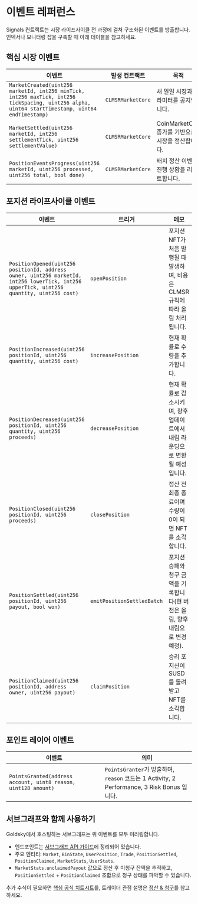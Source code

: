 # 이벤트 레퍼런스

Signals 컨트랙트는 시장 라이프사이클 전 과정에 걸쳐 구조화된 이벤트를 방출합니다. 인덱서나 모니터링 잡을 구축할 때 아래 테이블을 참고하세요.

## 핵심 시장 이벤트

| 이벤트 | 발생 컨트랙트 | 목적 |
| --- | --- | --- |
| `MarketCreated(uint256 marketId, int256 minTick, int256 maxTick, int256 tickSpacing, uint256 alpha, uint64 startTimestamp, uint64 endTimestamp)` | `CLMSRMarketCore` | 새 일일 시장과 파라미터를 공지합니다. |
| `MarketSettled(uint256 marketId, int256 settlementTick, uint256 settlementValue)` | `CLMSRMarketCore` | CoinMarketCap 종가를 기반으로 시장을 정산합니다. |
| `PositionEventsProgress(uint256 marketId, uint256 processed, uint256 total, bool done)` | `CLMSRMarketCore` | 배치 정산 이벤트 진행 상황을 리포트합니다. |

## 포지션 라이프사이클 이벤트

| 이벤트 | 트리거 | 메모 |
| --- | --- | --- |
| `PositionOpened(uint256 positionId, address owner, uint256 marketId, int256 lowerTick, int256 upperTick, uint256 quantity, uint256 cost)` | `openPosition` | 포지션 NFT가 처음 발행될 때 발생하며, 비용은 CLMSR 규칙에 따라 올림 처리됩니다. |
| `PositionIncreased(uint256 positionId, uint256 quantity, uint256 cost)` | `increasePosition` | 현재 확률로 수량을 추가합니다. |
| `PositionDecreased(uint256 positionId, uint256 quantity, uint256 proceeds)` | `decreasePosition` | 현재 확률로 감소시키며, 향후 업데이트에서 내림 라운딩으로 변환될 예정입니다. |
| `PositionClosed(uint256 positionId, uint256 proceeds)` | `closePosition` | 정산 전 최종 종료이며 수량이 0이 되면 NFT를 소각합니다. |
| `PositionSettled(uint256 positionId, uint256 payout, bool won)` | `emitPositionSettledBatch` | 포지션 승패와 청구 금액을 기록합니다(현 버전은 올림, 향후 내림으로 변경 예정). |
| `PositionClaimed(uint256 positionId, address owner, uint256 payout)` | `claimPosition` | 승리 포지션이 SUSD를 돌려받고 NFT를 소각합니다. |

## 포인트 레이어 이벤트

| 이벤트 | 의미 |
| --- | --- |
| `PointsGranted(address account, uint8 reason, uint128 amount)` | `PointsGranter`가 방출하며, `reason` 코드는 1 Activity, 2 Performance, 3 Risk Bonus 입니다. |

## 서브그래프와 함께 사용하기

Goldsky에서 호스팅하는 서브그래프는 위 이벤트를 모두 미러링합니다.

- 엔드포인트는 [서브그래프 API 가이드](./subgraph)에 정리되어 있습니다.
- 주요 엔티티: `Market`, `BinState`, `UserPosition`, `Trade`, `PositionSettled`, `PositionClaimed`, `MarketStats`, `UserStats`.
- `MarketStats.unclaimedPayout` 값으로 정산 후 미청구 잔액을 추적하고, `PositionSettled` + `PositionClaimed` 조합으로 청구 상태를 파악할 수 있습니다.

추가 수식이 필요하면 [핵심 공식 치트시트](../mechanism/key-formulas)를, 트레이더 관점 설명은 [정산 & 청구](../user/settlement)를 참고하세요.
